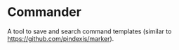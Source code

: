 # Commander

A tool to save and search command templates (similar to https://github.com/pindexis/marker).
